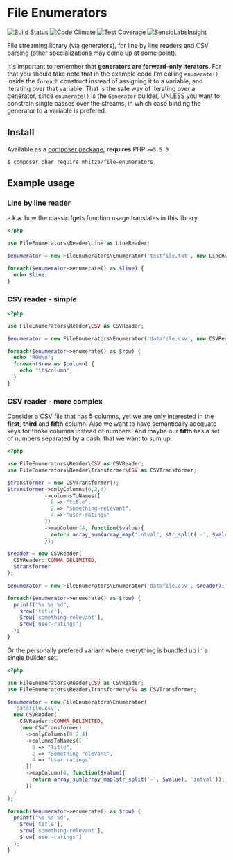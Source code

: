 # File Enumerators
[![Build Status](https://travis-ci.org/mhitza/file-enumerators.svg?branch=master)](https://travis-ci.org/mhitza/file-enumerators)
[![Code Climate](https://codeclimate.com/github/mhitza/file-enumerators/badges/gpa.svg)](https://codeclimate.com/github/mhitza/file-enumerators)
[![Test Coverage](https://codeclimate.com/github/mhitza/file-enumerators/badges/coverage.svg)](https://codeclimate.com/github/mhitza/file-enumerators)
[![SensioLabsInsight](https://insight.sensiolabs.com/projects/804e520a-3745-4a5e-8836-17ccbeaa94d3/mini.png)](https://insight.sensiolabs.com/projects/804e520a-3745-4a5e-8836-17ccbeaa94d3)

File streaming library (via generators), for line by line readers and CSV parsing (other specializations may come up at some point).

It's important to remember that **generators are forward-only iterators**. For that you should take note that in the example
code I'm calling `enumerate()` inside the `foreach` construct instead of assigning it to a variable, and iterating over that
variable. That is the safe way of iterating over a generator, since `enumerate()` is the `Generator` builder, UNLESS you want
to constrain single passes over the streams, in which case binding the generator to a variable is prefered.

## Install

Available as a [composer package](https://packagist.org/packages/mhitza/file-enumerators), **requires** PHP `>=5.5.0`

```shell
$ composer.phar require mhitza/file-enumerators
```

## Example usage

### Line by line reader

a.k.a. how the classic fgets function usage translates in this library

```php
<?php

use FileEnumerators\Reader\Line as LineReader;

$enumerator = new FileEnumerators\Enumerator('testfile.txt', new LineReader);

foreach($enumerator->enumerate() as $line) {
  echo $line;
}
```

### CSV reader - simple

```php
<?php

use FileEnumerators\Reader\CSV as CSVReader;

$enumerator = new FileEnumerators\Enumerator('datafile.csv', new CSVReader);

foreach($enumerator->enumerate() as $row) {
  echo "ROW\n";
  foreach($row as $column) {
    echo "\t$column";
  }
}
```

### CSV reader - more complex

Consider a CSV file that has 5 columns, yet we are only interested in the **first**, **third** and **fifth** column. Also
we want to have semantically adequate keys for those columns instead of numbers. And maybe our **fifth** has a set of
numbers separated by a dash, that we want to sum up.

```php
<?php

use FileEnumerators\Reader\CSV as CSVReader;
use FileEnumerators\Reader\Transformer\CSV as CSVTransformer;

$transformer = new CSVTransformer();
$transformer->onlyColumns(0,2,4)
            ->columnsToNames([
              0 => "title",
              2 => "something-relevant",
              4 => "user-ratings"
            ])
            ->mapColumn(4, function($value){
              return array_sum(array_map('intval', str_split('-', $value)));
            });
  
$reader = new CSVReader(
  CSVReader::COMMA_DELIMITED,
  $transformer
);

$enumerator = new FileEnumerators\Enumerator('datafile.csv', $reader);

foreach($enumerator->enumerate() as $row) {
  printf("%s %s %d",
    $row['title'],
    $row['something-relevant'],
    $row['user-ratings']
  );
}
```

Or the personally prefered variant where everything is bundled up in a single builder set.

```php
<?php

use FileEnumerators\Reader\CSV as CSVReader;
use FileEnumerators\Reader\Transformer\CSV as CSVTransformer;

$enumerator = new FileEnumerators\Enumerator(
  'datafile.csv',
  new CSVReader(
    CSVReader::COMMA_DELIMITED,
    (new CSVTransformer)
      ->onlyColumns(0,2,4)
      ->columnsToNames([
        0 => "Title",
        2 => "Something relevant",
        4 => "User ratings"
      ])
      ->mapColumn(4, function($value){
        return array_sum(array_map(str_split('-', $value), 'intval'));
      })
  )
);

foreach($enumerator->enumerate() as $row) {
  printf("%s %s %d",
    $row['title'],
    $row['something-relevant'],
    $row['user-ratings']
  );
}
```
